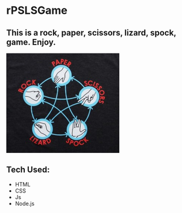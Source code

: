 # rPSLSGame
## This is a rock, paper, scissors, lizard, spock, game. Enjoy.

![image of RPSLS](images/RPLSPhoto.png)

## Tech Used:
- HTML
- CSS
- Js
- Node.js
